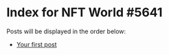 # Index for NFT World #5641
Posts will be displayed in the order below:

- [Your first post](./001-first.md)

